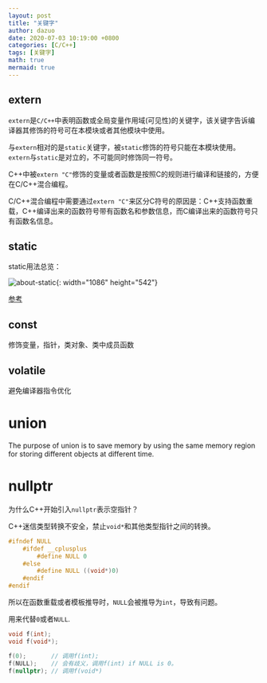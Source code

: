 ```yaml
---
layout: post
title: "关键字"
author: dazuo
date: 2020-07-03 10:19:00 +0800
categories: [C/C++]
tags: [关键字]
math: true
mermaid: true
---
```


## extern

`extern`是`C/C++`中表明函数或全局变量作用域(可见性)的关键字，该关键字告诉编译器其修饰的符号可在本模块或者其他模块中使用。

与`extern`相对的是`static`关键字，被`static`修饰的符号只能在本模块使用。`extern`与`static`是对立的，不可能同时修饰同一符号。

C++中被`extern "C"`修饰的变量或者函数是按照C的规则进行编译和链接的，方便在C/C++混合编程。

C/C++混合编程中需要通过`extern "C"`来区分C符号的原因是：C++支持函数重载，C++编译出来的函数符号带有函数名和参数信息，而C编译出来的函数符号只有函数名信息。



## static

static用法总览：

![about-static](/home/zuo/code/dazuozcy.github.io/img/about-static.png){: width="1086" height="542"}

[参考](https://zhuanlan.zhihu.com/p/37439983)


## const

修饰变量，指针，类对象、类中成员函数

## volatile

避免编译器指令优化



# union

The purpose of union is to save memory by using the same memory region for storing different objects at different time.



# nullptr

为什么C++开始引入`nullptr`表示空指针？



C++迷信类型转换不安全，禁止`void*`和其他类型指针之间的转换。

```cpp
#ifndef NULL
	#ifdef __cplusplus
		#define NULL 0
    #else
		#define NULL ((void*)0)
	#endif
#endif
```

所以在函数重载或者模板推导时，`NULL`会被推导为`int`，导致有问题。



用来代替`0`或者`NULL`.

```cpp
void f(int);
void f(void*);

f(0);       // 调用f(int);
f(NULL);    // 会有歧义，调用f(int) if NULL is 0。
f(nullptr); // 调用f(void*)
```

